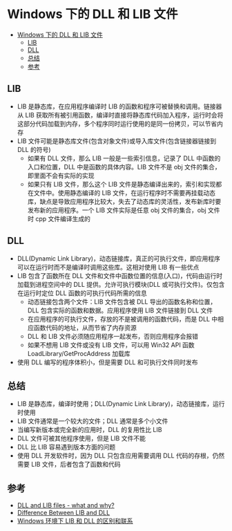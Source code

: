 # Windows 下的 DLL 和 LIB 文件

- [Windows 下的 DLL 和 LIB 文件](#Windows-%E4%B8%8B%E7%9A%84-DLL-%E5%92%8C-LIB-%E6%96%87%E4%BB%B6)
  - [LIB](#LIB)
  - [DLL](#DLL)
  - [总结](#%E6%80%BB%E7%BB%93)
  - [参考](#%E5%8F%82%E8%80%83)

## LIB

- LIB 是静态库，在应用程序编译时 LIB 的函数和程序可被替换和调用。链接器从 LIB 获取所有被引用函数，编译时直接将静态库代码加入程序，运行时会将这部分代码加载到内存，多个程序同时运行使用的是同一份拷贝，可以节省内存
- LIB 文件可能是静态库文件(包含对象文件)或导入库文件(包含链接器链接到 DLL 的符号)
  - 如果有 DLL 文件，那么 LIB 一般是一些索引信息，记录了 DLL 中函数的入口和位置，DLL 中是函数的具体内容。LIB 文件不是 obj 文件的集合，即里面不会有实际的实现
  - 如果只有 LIB 文件，那么这个 LIB 文件是静态编译出来的，索引和实现都在文件中。使用静态编译的 LIB 文件，在运行程序时不需要再挂载动态库，缺点是导致应用程序比较大，失去了动态库的灵活性，发布新库时要发布新的应用程序。一个 LIB 文件实际是任意 obj 文件的集合，obj 文件时 cpp 文件编译生成的

## DLL

- DLL(Dynamic Link Library)，动态链接库，真正的可执行文件，即应用程序可以在运行时而不是编译时调用这些库。这相对使用 LIB 有一些优点
- LIB 包含了函数所在 DLL 文件和文件中函数位置的信息(入口)，代码由运行时加载到进程空间中的 DLL 提供。允许可执行模块(DLL 或可执行文件)。仅包含在运行时定位 DLL 函数的可执行代码所需的信息
  - 动态链接包含两个文件：LIB 文件包含被 DLL 导出的函数名称和位置，DLL 包含实际的函数和数据。应用程序使用 LIB 文件链接到 DLL 文件
  - 在应用程序的可执行文件，存放的不是被调用的函数代码，而是 DLL 中相应函数代码的地址，从而节省了内存资源
  - DLL 和 LIB 文件必须随应用程序一起发布，否则应用程序会报错
  - 如果不想用 LIB 文件或没有 LIB 文件，可以用 Win32 API 函数 LoadLibrary/GetProcAddress 加载库
- 使用 DLL 编写的程序体积小，但是需要 DLL 和可执行文件同时发布

## 总结

- LIB 是静态库，编译时使用；DLL(Dynamic Link Library)，动态链接库，运行时使用
- LIB 文件通常是一个较大的文件；DLL 通常是多个小文件
- 当编写新版本或完全新的应用时，DLL 的复用性比 LIB
- DLL 文件可被其他程序使用，但是 LIB 文件不能
- DLL 比 LIB 容易遇到版本方面的问题
- 使用 DLL 开发软件时，因为 DLL 只包含应用需要调用 DLL 代码的存根，仍然需要 LIB 文件，后者包含了函数和代码

## 参考

- [DLL and LIB files - what and why?](https://stackoverflow.com/questions/913691/dll-and-lib-files-what-and-why)
- [Difference Between LIB and DLL](http://www.differencebetween.net/technology/difference-between-lib-and-dll/)
- [Windows 环境下 LIB 和 DLL 的区别和联系](https://blog.csdn.net/ghevinn/article/details/43759655)
